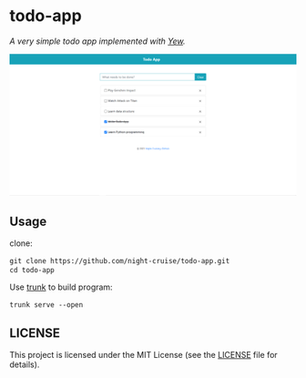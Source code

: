 # todo-app

*A very simple todo app implemented with [Yew](https://github.com/yewstack/yew).*

![Todo App](img.png)

## Usage

clone:
```
git clone https://github.com/night-cruise/todo-app.git
cd todo-app
```

Use [trunk](https://trunkrs.dev/) to build program:
```
trunk serve --open
```

## LICENSE

This project is licensed under the MIT License (see the [LICENSE](LICENSE) file for details).
